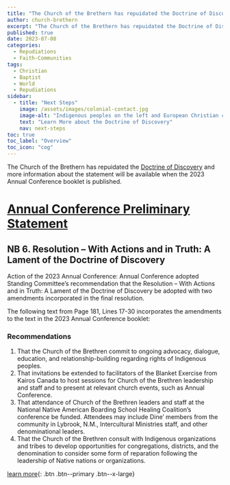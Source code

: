 ```yaml
---
title: "The Church of the Brethern has repuidated the Doctrine of Discovery"
author: church-brethern
excerpt: "The Church of the Brethern has repuidated the Doctrine of Discovery"
published: true
date: 2023-07-08
categories:
  - Repudiations
  - Faith-Communities
tags:
  - Christian
  - Baptist
  - World
  - Repudiations
sidebar:
  - title: "Next Steps"
    image: /assets/images/colonial-contact.jpg
    image-alt: "Indigenous peoples on the left and European Christian colonizers on the right planting a cross. In the middle is Mother Earth."
    text: "Learn More about the Doctrine of Discovery"
    nav: next-steps 
toc: true
toc_label: "Overview"
toc_icon: "cog"   
---
```

The Church of the Brethern has repuidated the [Doctrine of Discovery](/what-is-the-doctrine-of-discovery/) and more information about the statement will be available when the 2023 Annual Conference booklet is published. 

# [Annual Conference Preliminary Statement](https://www.brethren.org/news/2023/summary-of-actions-at-2023-annual-conference/)

## NB 6. Resolution – With Actions and in Truth: A Lament of the Doctrine of Discovery
Action of the 2023 Annual Conference: Annual Conference adopted Standing Committee’s recommendation that the Resolution – With Actions and in Truth: A Lament of the Doctrine of Discovery be adopted with two amendments incorporated in the final resolution.

The following text from Page 181, Lines 17-30 incorporates the amendments to the text in the 2023 Annual Conference booklet:

### Recommendations

1. That the Church of the Brethren commit to ongoing advocacy, dialogue, education, and relationship-building regarding rights of Indigenous peoples.
2. That invitations be extended to facilitators of the Blanket Exercise from Kairos Canada to host sessions for Church of the Brethren leadership and staff and to present at relevant church events, such as Annual Conference.
3. That attendance of Church of the Brethren leaders and staff at the National Native American Boarding School Healing Coalition’s conference be funded. Attendees may include Dine’ members from the community in Lybrook, N.M., Intercultural Ministries staff, and other denominational leaders.
4. That the Church of the Brethren consult with Indigenous organizations and tribes to develop opportunities for congregations, districts, and the denomination to consider some form of reparation following the leadership of Native nations or organizations.

[learn more](https://www.brethren.org/news/2023/summary-of-actions-at-2023-annual-conference/){: .btn .btn--primary .btn--x-large}